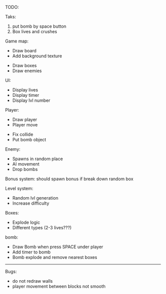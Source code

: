TODO:

Taks:
1) put bomb by space button
2) Box lives and crushes

Game map:
  - Draw board
  - Add background texture 
  + Draw boxes
  + Draw enemies

UI: 
  - Display lives 
  - Display timer
  - Display lvl number 
  
Player:
  + Draw player
  + Player move
  - Fix collide 
  - Put bomb object

Enemy:
  - Spawns in random place
  - AI movement
  - Drop bombs 

Bonus system:
  should spawn bonus if break down random box

Level system:
  - Random lvl generation 
  - Increase difficulty 
  
Boxes:
  - Explode logic
  - Different types (2-3 lives???)

bomb:
  - Draw Bomb when press SPACE under player
  - Add timer to bomb
  - Bomb explode and remove nearest boxes

--------------------------------------------
Bugs:
- do not redraw walls
- player movement between blocks not smooth
